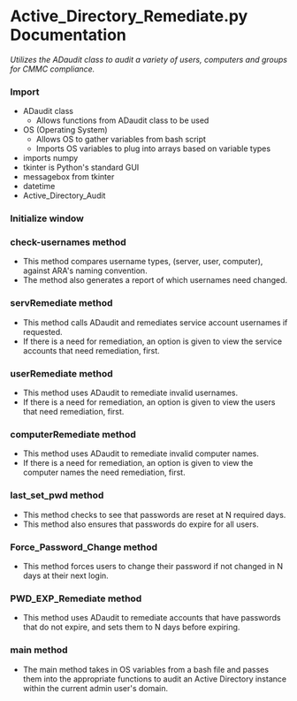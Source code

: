 # Active_Directory_Remediate.py Documentation

*Utilizes the ADaudit class to audit a variety of users, computers and groups for CMMC compliance.*

### Import

- ADaudit class
  - Allows functions from ADaudit class to be used
- OS (Operating System)
  - Allows OS to gather variables from bash script
  - Imports OS variables to plug into arrays based on variable types
- imports numpy
- tkinter is Python's standard GUI
- messagebox from tkinter
- datetime
- Active_Directory_Audit


### Initialize window

### check-usernames method

- This method compares username types, (server, user, computer), against ARA's naming convention.
- The method also generates a report of which usernames need changed.

### servRemediate method

- This method calls ADaudit and remediates service account usernames if requested.
- If there is a need for remediation, an option is given to view the service accounts that need remediation, first.

### userRemediate method

- This method uses ADaudit to remediate invalid usernames.
- If there is a need for remediation, an option is given to view the users that need remediation, first.

### computerRemediate method

- This method uses ADaudit to remediate invalid computer names.
- If there is a need for remediation, an option is given to view the computer names the need remediation, first.

### last_set_pwd method

- This method checks to see that passwords are reset at N required days.
- This method also ensures that passwords do expire for all users.

### Force_Password_Change method

- This method forces users to change their password if not changed in N days at their next login.

### PWD_EXP_Remediate method

- This method uses ADaudit to remediate accounts that have passwords that do not expire, and sets them to N days before expiring.

### main method

- The main method takes in OS variables from a bash file and passes them into the appropriate functions to audit an Active Directory instance within the current admin user's domain.
